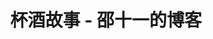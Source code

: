 ---
title: 杯酒故事 - 邵十一的博客
avatar: http://beijiu.ink/wp-content/uploads/2018/05/微信图片_20180427155534.jpg
about: 	我是邵十一，一个自由作家和诗人。我喜欢收集有意境的照片与我的作品摆在一处相互印证，尽可能的表达出我所理解到的各自所要表达的意义与精妙。希望我的故事能够得到大家的喜欢。
menus:
- name: 首页
  value: home
  url: /
- name: 博客
  value: blog
  url: /
- name: 故事与酒
  value: feelings
  url: /
links:
- name: github
  url: /
- name: weibo
  url: /
- name: instagram
  url: /
categories:
- name: 古韵
  url: /
- name: 当下
  url: /
- name: 斗酒话评
  url: /
- name: 酒巷小调
  url: /
carousels:
- image: http://beijiu.ink/wp-content/uploads/2018/05/杯酒故事-去年花6.jpg
  name: 尤克里里1
  createTime: 04.05.18
  introduce: 清风  /  是拨弦的旅人  /  包裹着余生  /  你说  /  你此行北往  /  为何  /  却坐着南来的车？
- image: http://beijiu.ink/wp-content/uploads/2018/05/杯酒故事-去年花6.jpg
  name: 尤克里里2
  createTime: 04.05.18
  introduce: 清风  /  是拨弦的旅人  /  包裹着余生  /  你说  /  你此行北往  /  为何  /  却坐着南来的车？
- image: http://beijiu.ink/wp-content/uploads/2018/05/杯酒故事-去年花6.jpg
  name: 尤克里里3
  createTime: 04.05.18
  introduce: 清风  /  是拨弦的旅人  /  包裹着余生  /  你说  /  你此行北往  /  为何  /  却坐着南来的车？
  
copyright1: ©2018-2019
copyright2: All Rights Reserved by Dr.Cycle
copyright3: 黑ICP备18002691号
copyright4: 黑公网安备 23011002000137号
---